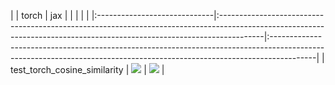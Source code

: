 |                              | torch                                                                                                                                                                  | jax                                                                                                                                                                    |
|                              |                                                                                                                                                                        |                                                                                                                                                                        |
|:-----------------------------|:-----------------------------------------------------------------------------------------------------------------------------------------------------------------------|:-----------------------------------------------------------------------------------------------------------------------------------------------------------------------|
| test_torch_cosine_similarity | <a href="https://github.com/unifyai/ivy/actions/runs/3601469935" rel="noopener noreferrer" target="_blank"><img src=https://img.shields.io/badge/-success-success></a> | <a href="https://github.com/unifyai/ivy/actions/runs/3601469935" rel="noopener noreferrer" target="_blank"><img src=https://img.shields.io/badge/-success-success></a> |